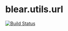 # blear.utils.url

[![Build Status][travis-img]][travis-url] 

[travis-img]: https://travis-ci.org/blearjs/blear.utils.url.svg?branch=master
[travis-url]: https://travis-ci.org/blearjs/blear.utils.url

